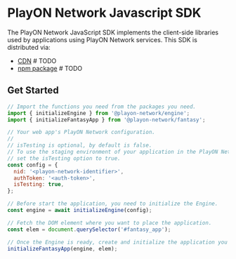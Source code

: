 # PlayON Network Javascript SDK

The PlayON Network JavaScript SDK implements the client-side libraries used by
applications using PlayON Network services. This SDK is distributed via:

- [CDN]() # TODO
- [npm package]() # TODO

## Get Started

```js
// Import the functions you need from the packages you need.
import { initializeEngine } from '@playon-network/engine';
import { initializeFantasyApp } from '@playon-network/fantasy';

// Your web app's PlayON Network configuration.
//
// isTesting is optional, by default is false.
// To use the staging environment of your application in the PlayON Network,
// set the isTesting option to true.
const config = {
  nid: '<playon-network-identifier>',
  authToken: '<auth-token>',
  isTesting: true,
};

// Before start the application, you need to initialize the Engine.
const engine = await initializeEngine(config);

// Fetch the DOM element where you want to place the application.
const elem = document.querySelector('#fantasy_app');

// Once the Engine is ready, create and initialize the application you want to use.
initializeFantasyApp(engine, elem);
```
